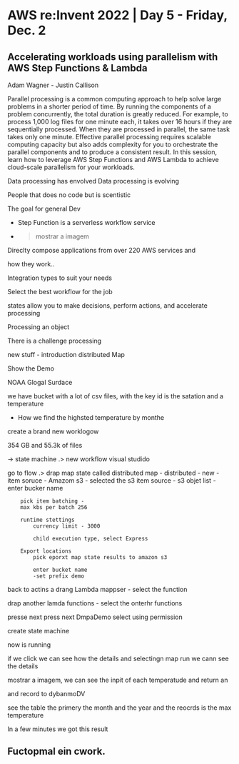 # AWS re:Invent 2022 | Day 5 - Friday, Dec. 2



## Accelerating workloads using parallelism with AWS Step Functions & Lambda


Adam Wagner -
Justin Callison


Parallel processing is a common computing approach to help solve large problems in a shorter period of time. By running the components of a problem concurrently, the total duration is greatly reduced. For example, to process 1,000 log files for one minute each, it takes over 16 hours if they are sequentially processed. When they are processed in parallel, the same task takes only one minute. Effective parallel processing requires scalable computing capacity but also adds complexity for you to orchestrate the parallel components and to produce a consistent result. In this session, learn how to leverage AWS Step Functions and AWS Lambda to achieve cloud-scale parallelism for your workloads.


Data processing has envolved 
Data processing is evolving 


People that does no code but is scentistic

The goal for general Dev


- Step Function is a serverless workflow service
- > mostrar a imagem 

Direclty compose applications from over 220 AWS services and


how they work..

Integration types to suit your needs 




Select the best workflow for the job


states allow you to make decisions, perform actions, and accelerate processing 


Processing an object


There is a challenge processing 


new stuff - introduction distributed Map




Show the Demo

NOAA Glogal Surdace 

we have bucket with a lot of csv files, with the key id is the satation and a temperature 

- How we find the highsted temperature by monthe 


create a brand new worklogow


354 GB and 55.3k of files

-> state machine
.> new workflow visual studido

go to flow .> drap map state
     called distributed map
        - distributed - new 
        - item soruce - Amazom s3
        - selected the s3 item source
        - s3 objet list 
        - enter bucker name

        pick item batching - 
        max kbs per batch 256

        runtime stettings
            currency limit - 3000

            child execution type, select Express
        
        Export locations
            pick eporxt map state results to amazon s3

            enter bucket name
            -set prefix demo

        
back to actins a drang Lambda mappser
     - select the function

drap another lamda functions
    - select the onterhr functions


presse next
press next
DmpaDemo
    select using permission

create state machine


now is running


if we click we can see how the details and selectingn map run we cann see the details


mostrar a imagem, we can see the inpit of each temperatude
and return an 



and record to dybanmoDV

see the table the primery the month and the year and the reocrds is the max temperature


In a few minutes we got this result





Fuctopmal ein cwork.
----